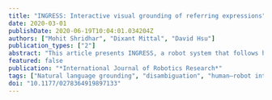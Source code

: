 ```yaml
---
title: "INGRESS: Interactive visual grounding of referring expressions"
date: 2020-03-01
publishDate: 2020-06-19T10:04:01.034204Z
authors: ["Mohit Shridhar", "Dixant Mittal", "David Hsu"]
publication_types: ["2"]
abstract: "This article presents INGRESS, a robot system that follows human natural language instructions to pick and place everyday objects. The key question here is to ground referring expressions: understand expressions about objects and their relationships from image and natural language inputs. INGRESS allows unconstrained object categories and rich language expressions. Further, it asks questions to clarify ambiguous referring expressions interactively. To achieve these, we take the approach of grounding by generation and propose a two-stage neural-network model for grounding. The first stage uses a neural network to generate visual descriptions of objects, compares them with the input language expressions, and identifies a set of candidate objects. The second stage uses another neural network to examine all pairwise relations between the candidates and infers the most likely referred objects. The same neural networks are used for both grounding and question generation for disambiguation. Experiments show that INGRESS outperformed a state-of-the-art method on the RefCOCO dataset and in robot experiments with humans. The INGRESS source code is available at https://github.com/MohitShridhar/ingress."
featured: false
publication: "*International Journal of Robotics Research*"
tags: ["Natural language grounding", "disambiguation", "human–robot interaction"]
doi: "10.1177/0278364919897133"
---
```


